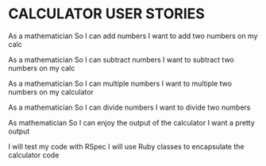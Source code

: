 # CALCULATOR USER STORIES

As a mathematician
So I can add numbers
I want to add two numbers on my calc

As a mathematician
So I can subtract numbers
I want to subtract two numbers on my calc

As a mathematician
So I can multiple numbers
I want to multiple two numbers on my calculator

As a mathematician
So I can divide numbers
I want to divide two numbers

As mathematician
So I can enjoy the output of the calculator
I want a pretty output

I will test my code with RSpec
I will use Ruby classes to encapsulate the calculator code
